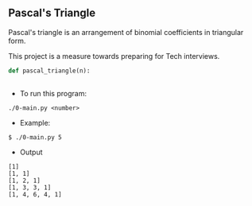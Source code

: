 ## Pascal's Triangle

 Pascal's triangle is an arrangement of binomial coefficients in triangular form.
 
 This project is a measure towards preparing for Tech interviews.

 ```py
 def pascal_triangle(n):
    
 ```

 - To run this program:

 ```shell
./0-main.py <number>
 ```

 - Example:

 ```shell
$ ./0-main.py 5
 ```

* Output

```shell
[1]
[1, 1]
[1, 2, 1]
[1, 3, 3, 1]
[1, 4, 6, 4, 1]
```
